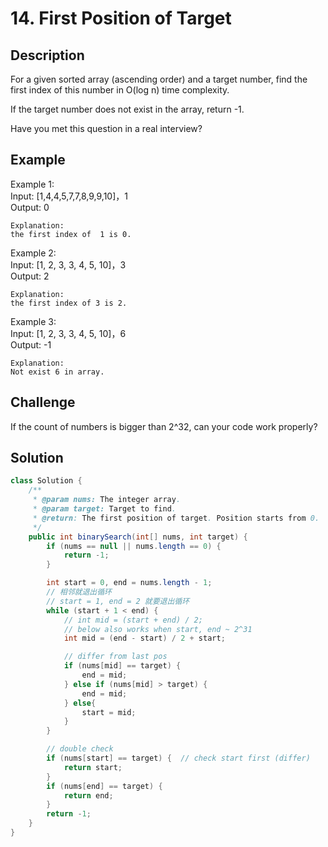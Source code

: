 # 14. First Position of Target

## Description
For a given sorted array (ascending order) and a target number, find the first index of this number in O(log n) time complexity.

If the target number does not exist in the array, return -1.

Have you met this question in a real interview?  
## Example
Example 1:  
    Input:  [1,4,4,5,7,7,8,9,9,10]，1  
    Output: 0
    
    Explanation: 
    the first index of  1 is 0.

Example 2:  
    Input: [1, 2, 3, 3, 4, 5, 10]，3  
    Output: 2
    
    Explanation: 
    the first index of 3 is 2.

Example 3:  
    Input: [1, 2, 3, 3, 4, 5, 10]，6  
    Output: -1
    
    Explanation: 
    Not exist 6 in array.

## Challenge
If the count of numbers is bigger than 2^32, can your code work properly?

## Solution
```java
class Solution {
    /**
     * @param nums: The integer array.
     * @param target: Target to find.
     * @return: The first position of target. Position starts from 0.
     */
    public int binarySearch(int[] nums, int target) {
        if (nums == null || nums.length == 0) {
            return -1;
        }

        int start = 0, end = nums.length - 1;
        // 相邻就退出循环
        // start = 1, end = 2 就要退出循环
        while (start + 1 < end) {
            // int mid = (start + end) / 2;
            // below also works when start, end ~ 2^31
            int mid = (end - start) / 2 + start;

            // differ from last pos
            if (nums[mid] == target) {
                end = mid;
            } else if (nums[mid] > target) {
                end = mid;
            } else{
                start = mid;
            }
        }

        // double check
        if (nums[start] == target) {  // check start first (differ)
            return start;
        }
        if (nums[end] == target) {
            return end;
        }
        return -1;
    }
}
```
